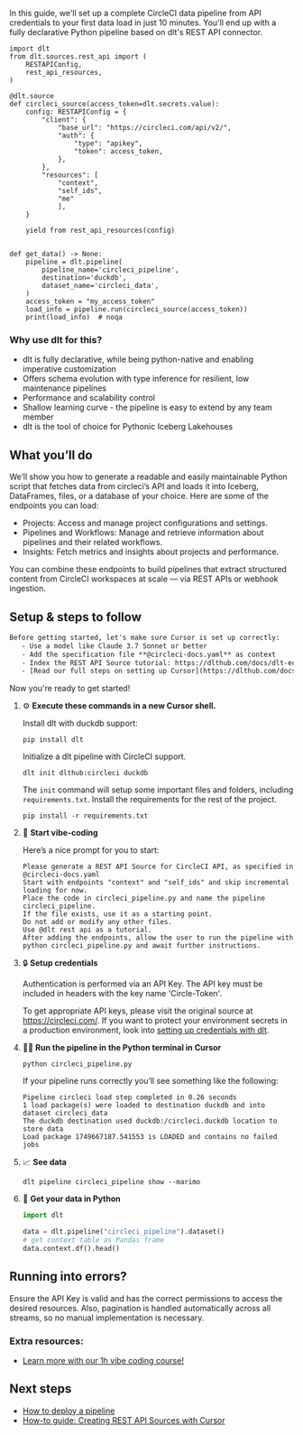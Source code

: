 In this guide, we'll set up a complete CircleCI data pipeline from API credentials to your first data load in just 10 minutes. You'll end up with a fully declarative Python pipeline based on dlt's REST API connector.

```python-outcome
import dlt
from dlt.sources.rest_api import (
    RESTAPIConfig,
    rest_api_resources,
)

@dlt.source
def circleci_source(access_token=dlt.secrets.value):
    config: RESTAPIConfig = {
        "client": {
            "base_url": "https://circleci.com/api/v2/",
            "auth": {
                "type": "apikey",
                "token": access_token,
            },
        },
        "resources": [
            "context",
            "self_ids",
            "me"
            ],
    }

    yield from rest_api_resources(config)


def get_data() -> None:
    pipeline = dlt.pipeline(
        pipeline_name='circleci_pipeline',
        destination='duckdb',
        dataset_name='circleci_data', 
    )
    access_token = "my_access_token"
    load_info = pipeline.run(circleci_source(access_token))
    print(load_info)  # noqa
```

### Why use dlt for this?

- dlt is fully declarative, while being python-native and enabling imperative customization
- Offers schema evolution with type inference for resilient, low maintenance pipelines
- Performance and scalability control
- Shallow learning curve - the pipeline is easy to extend by any team member
- dlt is the tool of choice for Pythonic Iceberg Lakehouses

## What you’ll do

We’ll show you how to generate a readable and easily maintainable Python script that fetches data from circleci’s API and loads it into Iceberg, DataFrames, files, or a database of your choice. Here are some of the endpoints you can load:

- Projects: Access and manage project configurations and settings.
- Pipelines and Workflows: Manage and retrieve information about pipelines and their related workflows.
- Insights: Fetch metrics and insights about projects and performance.

You can combine these endpoints to build pipelines that extract structured content from CircleCI workspaces at scale — via REST APIs or webhook ingestion.

## Setup & steps to follow

```default
Before getting started, let's make sure Cursor is set up correctly:
   - Use a model like Claude 3.7 Sonnet or better
   - Add the specification file **@circleci-docs.yaml** as context
   - Index the REST API Source tutorial: https://dlthub.com/docs/dlt-ecosystem/verified-sources/rest_api/ and add it to context as **@dlt rest api**
   - [Read our full steps on setting up Cursor](https://dlthub.com/docs/dlt-ecosystem/llm-tooling/cursor-restapi#23-configuring-cursor-with-documentation)
```

Now you're ready to get started! 

1. ⚙️ **Execute these commands in a new Cursor shell.**
    
    Install dlt with duckdb support:
    ```shell
    pip install dlt
    ```

    Initialize a dlt pipeline with CircleCI support.
    ```shell
    dlt init dlthub:circleci duckdb
    ```

    The `init` command will setup some important files and folders, including `requirements.txt`. Install the requirements for the rest of the project.
    ```shell
    pip install -r requirements.txt
    ```
    
2. 🤠 **Start vibe-coding**
    
    Here’s a nice prompt for you to start: 
    
    ```prompt
    Please generate a REST API Source for CircleCI API, as specified in @circleci-docs.yaml 
    Start with endpoints "context" and "self_ids" and skip incremental loading for now. 
    Place the code in circleci_pipeline.py and name the pipeline circleci_pipeline. 
    If the file exists, use it as a starting point. 
    Do not add or modify any other files. 
    Use @dlt rest api as a tutorial. 
    After adding the endpoints, allow the user to run the pipeline with python circleci_pipeline.py and await further instructions.
    ```

    
3. 🔒 **Setup credentials** 
    
    Authentication is performed via an API Key. The API key must be included in headers with the key name 'Circle-Token'.
    
    To get appropriate API keys, please visit the original source at https://circleci.com/.
    If you want to protect your environment secrets in a production environment, look into [setting up credentials with dlt](https://dlthub.com/docs/walkthroughs/add_credentials).
    
4. 🏃‍♀️ **Run the pipeline in the Python terminal in Cursor**
    
    ```shell
    python circleci_pipeline.py
    ```
    
    If your pipeline runs correctly you’ll see something like the following:
    
    ```shell
    Pipeline circleci load step completed in 0.26 seconds
    1 load package(s) were loaded to destination duckdb and into dataset circleci_data
    The duckdb destination used duckdb:/circleci.duckdb location to store data
    Load package 1749667187.541553 is LOADED and contains no failed jobs
    ```
    
5. 📈 **See data**
    
    ```shell
    dlt pipeline circleci_pipeline show --marimo
    ```
    
6. 🐍 **Get your data in Python**
    
    ```python
    import dlt

   data = dlt.pipeline("circleci_pipeline").dataset()
   # get context table as Pandas frame
   data.context.df().head()
    ```

## Running into errors?

Ensure the API Key is valid and has the correct permissions to access the desired resources. Also, pagination is handled automatically across all streams, so no manual implementation is necessary.

### Extra resources:

- [Learn more with our 1h vibe coding course!](https://www.youtube.com/watch?v=GGid70rnJuM)

## Next steps

- [How to deploy a pipeline](https://dlthub.com/docs/walkthroughs/deploy-a-pipeline)
- [How-to guide: Creating REST API Sources with Cursor](https://dlthub.com/docs/dlt-ecosystem/llm-tooling/cursor-restapi)